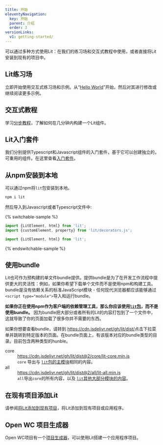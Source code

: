 ```yaml
---
title: 开始
eleventyNavigation:
  key: 开始
  parent: 介绍
  order: 3
versionLinks:
  v1: getting-started/
---
```


可以通过多种方式使用Lit：在我们的练习场和交互式教程中使用，或者直接将Lit安装到现有的项目中。

## Lit练习场

立即开始使用交互式练习场和示例。从“[Hello World]({{baseurl}}/playground)”开始，然后对其进行修改或继续阅读更多示例。

## 交互式教程


学习[分步教程]({{baseurl}}/tutorial/)，了解如何在几分钟内构建一个Lit组件。

## Lit入门套件

我们分别提供Typescript和Javascript组件的入门套件，基于它可以创建独立的，可重用的组件。在这里查看[入门套件]({{baseurl}}/docs/tools/starter-kits/)。

## 从npm安装到本地

可以通过npm将`lit`包安装到本地。

```sh
npm i lit
```

然后导入到Javascript或者Typescript文件中:

{% switchable-sample %}

```ts
import {LitElement, html} from 'lit';
import {customElement, property} from 'lit/decorators.js';
```

```js
import {LitElement, html} from 'lit';
```

{% endswitchable-sample %}

## 使用bundle

Lit也可作为预构建的单文件bundle提供。提供bundle是为了在开发工作流程中提供更大的灵活性：例如，如果你希望下载单个文件而不是使用npm和构建工具。bundle是没有依赖关系的标准JavaScript模块 - 任何现代浏览器都应该能够通过`<script type="module">`导入和运行bundle。

<div class="alert alert-warning">

**如果你正在使用npm作为客户端的依赖管理工具，那么你应该使用[`lit`包](#install-locally-from-npm)，而不是使用bundle。** 因为bundle把大部分或者所有的Lit的内容打包到了一个文件中，这就导致了你的页面加载了很多你并不需要的东西。

</div>

如果你想要查看bundle，请转到 <https://cdn.jsdelivr.net/gh/lit/dist/>点击下拉菜单并跳转到特定版本的页面。在bundle页面上，有该版本对应的bundle类型的目录。目前包含两种类型的hunble。

<dl class="params">
  <dt class="paramName">core</dt>
  <dd class="paramDetails">
    <a href="https://cdn.jsdelivr.net/gh/lit/dist@2/core/lit-core.min.js">
      https://cdn.jsdelivr.net/gh/lit/dist@2/core/lit-core.min.js
    </a>
    <br>
    <code>core</code> 导出与
    <a href="https://github.com/lit/lit/blob/main/packages/lit/src/index.ts">
    <code>lit</code>包的主模块</a>相同的内容。
  </dd>

  <dt class="paramName">all</dt>
  <dd class="paramDetails">
    <a href="https://cdn.jsdelivr.net/gh/lit/dist@2/all/lit-all.min.js">
      https://cdn.jsdelivr.net/gh/lit/dist@2/all/lit-all.min.js
    </a>
    <br>
    <code>all</code>导出<code>core</code>的所有内容，以及
    <a href="https://github.com/lit/lit/blob/main/packages/lit/src/index.all.ts">
    <code>lit</code>其他大部分模块的内容</a>。
  </dd>
  </dd>
</dl>

## 在现有项目添加Lit

请参阅[将Lit添加到现有项目]({{baseurl}}/docs/tools/adding-lit)，将Lit添加到现有项目或应用程序。

## Open WC 项目生成器

Open WC项目有一个[项目生成器](https://open-wc.org/docs/development/generator/)，可以使用Lit搭建一个应用程序项目。
